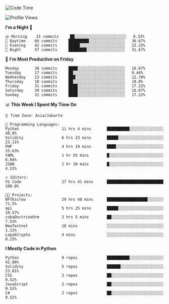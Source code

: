 <!--START_SECTION:waka-->
![Code Time](http://img.shields.io/badge/Code%20Time-1%2C058%20hrs-blue)

![Profile Views](http://img.shields.io/badge/Profile%20Views-3-blue)

**I'm a Night 🦉** 

```text
🌞 Morning    15 commits     ██░░░░░░░░░░░░░░░░░░░░░░░   8.33% 
🌆 Daytime    66 commits     █████████░░░░░░░░░░░░░░░░   36.67% 
🌃 Evening    42 commits     █████░░░░░░░░░░░░░░░░░░░░   23.33% 
🌙 Night      57 commits     ████████░░░░░░░░░░░░░░░░░   31.67%

```
📅 **I'm Most Productive on Friday** 

```text
Monday       30 commits     ████░░░░░░░░░░░░░░░░░░░░░   16.67% 
Tuesday      17 commits     ██░░░░░░░░░░░░░░░░░░░░░░░   9.44% 
Wednesday    23 commits     ███░░░░░░░░░░░░░░░░░░░░░░   12.78% 
Thursday     18 commits     ██░░░░░░░░░░░░░░░░░░░░░░░   10.0% 
Friday       31 commits     ████░░░░░░░░░░░░░░░░░░░░░   17.22% 
Saturday     30 commits     ████░░░░░░░░░░░░░░░░░░░░░   16.67% 
Sunday       31 commits     ████░░░░░░░░░░░░░░░░░░░░░   17.22%

```


📊 **This Week I Spent My Time On** 

```text
⌚︎ Time Zone: Asia/Jakarta

💬 Programming Languages: 
Python                   11 hrs 4 mins       ██████████░░░░░░░░░░░░░░░   40.0% 
Solidity                 6 hrs 23 mins       █████░░░░░░░░░░░░░░░░░░░░   23.11% 
PHP                      4 hrs 19 mins       ████░░░░░░░░░░░░░░░░░░░░░   15.63% 
YAML                     1 hr 55 mins        █░░░░░░░░░░░░░░░░░░░░░░░░   6.94% 
JSON                     1 hr 10 mins        █░░░░░░░░░░░░░░░░░░░░░░░░   4.22%

🔥 Editors: 
VS Code                  27 hrs 41 mins      █████████████████████████   100.0%

🐱‍💻 Projects: 
NFTEscrow                19 hrs 48 mins      ██████████████████░░░░░░░   71.5% 
api                      5 hrs 25 mins       █████░░░░░░░░░░░░░░░░░░░░   19.57% 
cobaDoctrineOrm          2 hrs 5 mins        ██░░░░░░░░░░░░░░░░░░░░░░░   7.53% 
NewTestnet               18 mins             ░░░░░░░░░░░░░░░░░░░░░░░░░   1.13% 
LapakCrypto              4 mins              ░░░░░░░░░░░░░░░░░░░░░░░░░   0.25%

```

**I Mostly Code in Python** 

```text
Python                   9 repos             ██████████░░░░░░░░░░░░░░░   42.86% 
Solidity                 5 repos             ██████░░░░░░░░░░░░░░░░░░░   23.81% 
CSS                      2 repos             ██░░░░░░░░░░░░░░░░░░░░░░░   9.52% 
JavaScript               2 repos             ██░░░░░░░░░░░░░░░░░░░░░░░   9.52% 
C#                       2 repos             ██░░░░░░░░░░░░░░░░░░░░░░░   9.52%

```



<!--END_SECTION:waka-->
